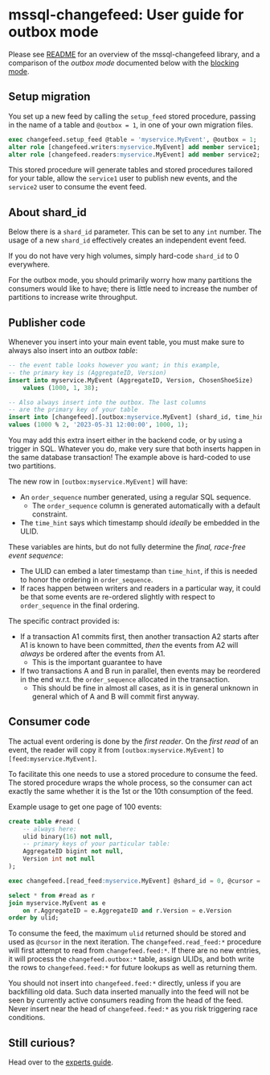 # mssql-changefeed: User guide for outbox mode

Please see [README](README.md) for an overview of the mssql-changefeed
library, and a comparison of the *outbox mode* documented below with
the [blocking mode](BLOCKING.md).

## Setup migration

You set up a new feed by calling the `setup_feed` stored procedure,
passing in the name of a table and `@outbox = 1`, in one of your own
migration files.
```sql
exec changefeed.setup_feed @table = 'myservice.MyEvent', @outbox = 1;
alter role [changefeed.writers:myservice.MyEvent] add member service1;
alter role [changefeed.readers:myservice.MyEvent] add member service2;
```

This stored procedure will generate tables and stored procedures tailored
for your table, allow the `service1` user to publish new events, and the
`service2` user to consume the event feed.

## About shard_id

Below there is a `shard_id` parameter. This can be set to any `int` number.
The usage of a new `shard_id` effectively creates an independent
event feed.

If you do not have very high volumes, simply hard-code `shard_id` to 0 everywhere.

For the outbox mode, you should primarily worry how many partitions
the consumers would like to have; there is little need to increase the
number of partitions to increase write throughput.

## Publisher code

Whenever you insert into your main event table, you must make
sure to always also insert into an *outbox table*:
```sql
-- the event table looks however you want; in this example,
-- the primary key is (AggregateID, Version)
insert into myservice.MyEvent (AggregateID, Version, ChosenShoeSize)
    values (1000, 1, 38);

-- Also always insert into the outbox. The last columns
-- are the primary key of your table
insert into [changefeed].[outbox:myservice.MyEvent] (shard_id, time_hint, AggregateID, Version)
values (1000 % 2, '2023-05-31 12:00:00', 1000, 1);
```

You may add this extra insert either in the backend code, or by using a trigger in SQL.
Whatever you do, make very sure that both inserts happen in the same database transaction!
The example above is hard-coded to use two partitions.

The new row in `[outbox:myservice.MyEvent]` will have:
* An `order_sequence` number generated, using a regular SQL sequence.
  * The `order_sequence` column is generated automatically with a default constraint. 
* The `time_hint` says which timestamp should *ideally* be embedded in the ULID.

These variables are hints, but do not fully determine the *final, race-free event sequence*:
* The ULID can embed a later timestamp than `time_hint`, if this is needed to
  honor the ordering in `order_sequence`.
* If races happen between writers and readers in a particular way, it could be that
  some events are re-ordered slightly with respect to `order_sequence` in the final ordering. 

The specific contract provided is:
* If a transaction A1 commits first, then another transaction A2 starts after A1
  is known to have been committed, *then* the events from A2 will *always* be ordered
  after the events from A1.
  * This is the important guarantee to have
* If two transactions A and B run in parallel, then events may be reordered in the end
  w.r.t. the `order_sequence` allocated in the transaction.
  * This should be fine in almost all cases, as it is in general unknown in general which
    of A and B will commit first anyway.

## Consumer code

The actual event ordering is done by the *first reader*. On the *first read*
of an event, the reader will copy it from `[outbox:myservice.MyEvent]`
to `[feed:myservice.MyEvent]`.

To facilitate this one needs to use a stored procedure to consume the feed.
The stored procedure wraps the whole process, so the consumer can act
exactly the same whether it is the 1st or the 10th consumption of the
feed.

Example usage to get one page of 100 events:
```sql
create table #read (
    -- always here:
    ulid binary(16) not null,
    -- primary keys of your particular table:
    AggregateID bigint not null,
    Version int not null	    
);

exec changefeed.[read_feed:myservice.MyEvent] @shard_id = 0, @cursor = @cursor, @pagesize = 100;

select * from #read as r
join myservice.MyEvent as e
    on r.AggregateID = e.AggregateID and r.Version = e.Version 
order by ulid;
```
To consume the feed, the maximum `ulid` returned should be stored and used as `@cursor` in the next
iteration. The `changefeed.read_feed:*` procedure will first attempt
to read from `changefeed.feed:*`. If there are no new entries, it will process the
`changefeed.outbox:*` table, assign ULIDs, and both write the rows
to `changefeed.feed:*` for future lookups as well as returning them.

You should not insert into `changefeed.feed:*` directly, unless if you are
backfilling old data. Such data inserted manually into the feed will not be
seen by currently active consumers reading from the head of the feed. Never
insert near the head of `changefeed.feed:*` as you risk triggering race conditions.

## Still curious?

Head over to the [experts guide](EXPERTS-GUIDE.md).
